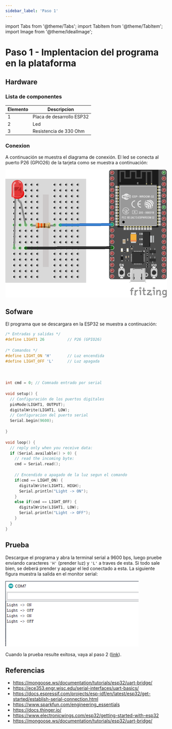 ```yaml
---
sidebar_label: 'Paso 1'
---
```


import Tabs from '@theme/Tabs';
import TabItem from '@theme/TabItem';
import Image from '@theme/IdealImage';

# Paso 1 - Implentacion del programa en la plataforma

## Hardware

### Lista de componentes

|Elemento|Descripcion|
|--|--|
|1|Placa de desarrollo ESP32|
|2|Led|
|3|Resistencia de 330 Ohm|

### Conexion

A continuación se muestra el diagrama de conexión. El led se conecta al puerto P26 (GPIO26) de la tarjeta como se muestra a continuación:

![Diagrama](/img/sesiones/percepcion/4/ejemplo4/hardware_bb.png)

## Sofware

El programa que se descargara en la ESP32 se muestra a continuación:

```cpp
/* Entradas y salidas */
#define LIGHT1 26          // P26 (GPIO26)

/* Comandos */
#define LIGHT_ON 'H'       // Luz encendida  
#define LIGHT_OFF 'L'      // Luz apagada  



int cmd = 0; // Comnado entrado por serial

void setup() {
  // Configuración de los puertos digitales
  pinMode(LIGHT1, OUTPUT);    
  digitalWrite(LIGHT1, LOW);
  // Configuracion del puerto serial
  Serial.begin(9600); 
  
}

void loop() {
  // reply only when you receive data:
  if (Serial.available() > 0) {
    // read the incoming byte:
    cmd = Serial.read();

    // Encendido o apagado de la luz segun el comando
    if(cmd == LIGHT_ON) {
      digitalWrite(LIGHT1, HIGH);
      Serial.println("Light -> ON");
    }
    else if(cmd == LIGHT_OFF) {
      digitalWrite(LIGHT1, LOW);    
      Serial.println("Light -> OFF");
    } 
  }
}
```

## Prueba

Descargue el programa y abra la terminal serial a 9600 bps, luego pruebe enviando caracteres ```'H'``` (prender luz) y ```'L'``` a traves de esta. Si todo sale bien, se deberá prender y apagar el led conectado a esta. La siguiente figura muestra la salida en el monitor serial:

![salida_serial](/img/sesiones/percepcion/4/ejemplo4/serial_output.png)

Cuando la prueba resulte exitosa, vaya al paso 2 ([link](sesion4e_3)).
## Referencias

* https://mongoose.ws/documentation/tutorials/esp32/uart-bridge/
* https://ece353.engr.wisc.edu/serial-interfaces/uart-basics/
* https://docs.espressif.com/projects/esp-idf/en/latest/esp32/get-started/establish-serial-connection.html
* https://www.sparkfun.com/engineering_essentials
* https://docs.thinger.io/
* https://www.electronicwings.com/esp32/getting-started-with-esp32
* https://mongoose.ws/documentation/tutorials/esp32/uart-bridge/
